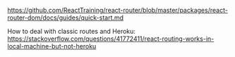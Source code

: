 https://github.com/ReactTraining/react-router/blob/master/packages/react-router-dom/docs/guides/quick-start.md

How to deal with classic routes and Heroku: https://stackoverflow.com/questions/41772411/react-routing-works-in-local-machine-but-not-heroku

